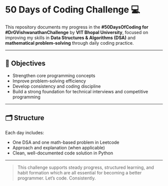 # 50 Days of Coding Challenge 💻

This repository documents my progress in the **#50DaysOfCoding for #DrGVishwanathanChallenge**  by **VIT Bhopal University**, focused on improving my skills in **Data Structures & Algorithms (DSA)** and **mathematical problem-solving** through daily coding practice.

---

## 📌 Objectives

- Strengthen core programming concepts  
- Improve problem-solving efficiency  
- Develop consistency and coding discipline  
- Build a strong foundation for technical interviews and competitive programming

---

## 🗂️ Structure
Each day includes:

- One DSA and one math-based problem in Leetcode 
- Approach and explanation (when applicable)  
- Clean, well-documented code solution in Python


---

> This challenge supports steady progress, structured learning, and habit formation which are all essential for becoming a better programmer.
> Let’s code. Consistently.


